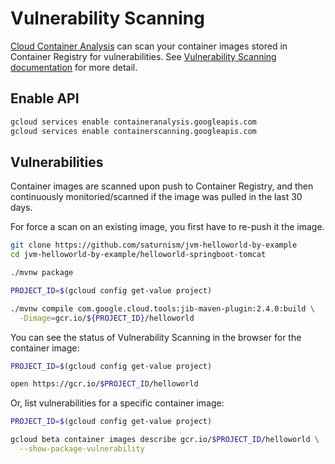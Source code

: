 # Vulnerability Scanning

[Cloud Container Analysis](https://cloud.google.com/container-registry/docs/container-analysis) can scan your container images stored in Container Registry for vulnerabilities. See [Vulnerability Scanning documentation](https://cloud.google.com/container-registry/docs/vulnerability-scanning) for more detail.

## Enable API

```bash
gcloud services enable containeranalysis.googleapis.com
gcloud services enable containerscanning.googleapis.com
```

## Vulnerabilities

Container images are scanned upon push to Container Registry, and then continuously monitoried/scanned if the image was pulled in the last 30 days.

For force a scan on an existing image, you first have to re-push it the image.

```bash
git clone https://github.com/saturnism/jvm-helloworld-by-example
cd jvm-helloworld-by-example/helloworld-springboot-tomcat

./mvnw package

PROJECT_ID=$(gcloud config get-value project)

./mvnw compile com.google.cloud.tools:jib-maven-plugin:2.4.0:build \
  -Dimage=gcr.io/${PROJECT_ID}/helloworld
```

You can see the status of Vulnerability Scanning in the browser for the container image:

```bash
PROJECT_ID=$(gcloud config get-value project)

open https://gcr.io/$PROJECT_ID/helloworld
```

Or, list vulnerabilities for a specific container image:

```bash
PROJECT_ID=$(gcloud config get-value project)

gcloud beta container images describe gcr.io/$PROJECT_ID/helloworld \
  --show-package-vulnerability
```

